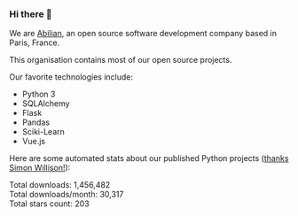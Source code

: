 ### Hi there 👋

We are [Abilian](https://abilian.com/), an open source software development company based in Paris, France.

This organisation contains most of our open source projects.

Our favorite technologies include:

- Python 3
- SQLAlchemy
- Flask
- Pandas
- Sciki-Learn
- Vue.js

Here are some automated stats about our published Python projects
([thanks Simon Willison!][sw-post]):

<!--marker-->
Total downloads: 1,456,482<br>
Total downloads/month: 30,317<br>
Total stars count: 203
<!--end-->

[sw-post]: https://simonwillison.net/2020/Jul/10/self-updating-profile-readme/